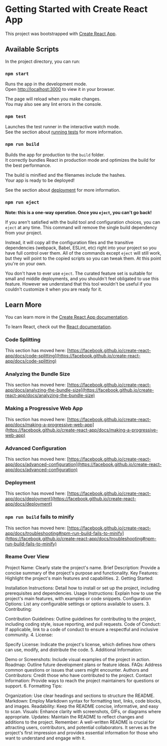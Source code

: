# Getting Started with Create React App

This project was bootstrapped with [Create React App](https://github.com/facebook/create-react-app).

## Available Scripts

In the project directory, you can run:

### `npm start`

Runs the app in the development mode.\
Open [http://localhost:3000](http://localhost:3000) to view it in your browser.

The page will reload when you make changes.\
You may also see any lint errors in the console.

### `npm test`

Launches the test runner in the interactive watch mode.\
See the section about [running tests](https://facebook.github.io/create-react-app/docs/running-tests) for more information.

### `npm run build`

Builds the app for production to the `build` folder.\
It correctly bundles React in production mode and optimizes the build for the best performance.

The build is minified and the filenames include the hashes.\
Your app is ready to be deployed!

See the section about [deployment](https://facebook.github.io/create-react-app/docs/deployment) for more information.

### `npm run eject`

**Note: this is a one-way operation. Once you `eject`, you can't go back!**

If you aren't satisfied with the build tool and configuration choices, you can `eject` at any time. This command will remove the single build dependency from your project.

Instead, it will copy all the configuration files and the transitive dependencies (webpack, Babel, ESLint, etc) right into your project so you have full control over them. All of the commands except `eject` will still work, but they will point to the copied scripts so you can tweak them. At this point you're on your own.

You don't have to ever use `eject`. The curated feature set is suitable for small and middle deployments, and you shouldn't feel obligated to use this feature. However we understand that this tool wouldn't be useful if you couldn't customize it when you are ready for it.

## Learn More

You can learn more in the [Create React App documentation](https://facebook.github.io/create-react-app/docs/getting-started).

To learn React, check out the [React documentation](https://reactjs.org/).

### Code Splitting

This section has moved here: [https://facebook.github.io/create-react-app/docs/code-splitting](https://facebook.github.io/create-react-app/docs/code-splitting)

### Analyzing the Bundle Size

This section has moved here: [https://facebook.github.io/create-react-app/docs/analyzing-the-bundle-size](https://facebook.github.io/create-react-app/docs/analyzing-the-bundle-size)

### Making a Progressive Web App

This section has moved here: [https://facebook.github.io/create-react-app/docs/making-a-progressive-web-app](https://facebook.github.io/create-react-app/docs/making-a-progressive-web-app)

### Advanced Configuration

This section has moved here: [https://facebook.github.io/create-react-app/docs/advanced-configuration](https://facebook.github.io/create-react-app/docs/advanced-configuration)

### Deployment

This section has moved here: [https://facebook.github.io/create-react-app/docs/deployment](https://facebook.github.io/create-react-app/docs/deployment)

### `npm run build` fails to minify

This section has moved here: [https://facebook.github.io/create-react-app/docs/troubleshooting#npm-run-build-fails-to-minify](https://facebook.github.io/create-react-app/docs/troubleshooting#npm-run-build-fails-to-minify)

### Reame Over View

<!-- ###Overview:### -->

Project Name: Clearly state the project's name.
Brief Description: Provide a concise summary of the project's purpose and functionality.
Key Features: Highlight the project's main features and capabilities. 2. Getting Started:

Installation Instructions: Detail how to install or set up the project, including prerequisites and dependencies.
Usage Instructions: Explain how to use the project's main features, with examples or code snippets.
Configuration Options: List any configurable settings or options available to users. 3. Contributing:

Contribution Guidelines: Outline guidelines for contributing to the project, including coding style, issue reporting, and pull requests.
Code of Conduct: If applicable, link to a code of conduct to ensure a respectful and inclusive community. 4. License:

Specify License: Indicate the project's license, which defines how others can use, modify, and distribute the code. 5. Additional Information:

Demo or Screenshots: Include visual examples of the project in action.
Roadmap: Outline future development plans or feature ideas.
FAQs: Address common questions or issues that users might encounter.
Authors and Contributors: Credit those who have contributed to the project.
Contact Information: Provide ways to reach the project maintainers for questions or support. 6. Formatting Tips:

Organization: Use clear headings and sections to structure the README.
Markdown: Employ Markdown syntax for formatting text, links, code blocks, and images.
Readability: Keep the README concise, informative, and easy to scan.
Visuals: Enhance clarity with screenshots, GIFs, or diagrams where appropriate.
Updates: Maintain the README to reflect changes and additions to the project.
Remember: A well-written README is crucial for attracting users, contributors, and potential collaborators. It serves as the project's first impression and provides essential information for those who want to understand and engage with it.
